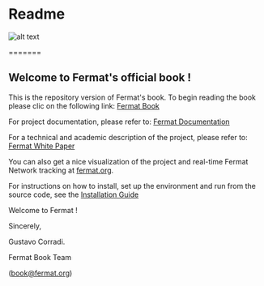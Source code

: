 Readme
========= 

![alt text](https://raw.githubusercontent.com/bitDubai/media-kit/master/Readme%20Image/Fermat%20book%20logotype/FermatBookLogotype3D/PNG_fermat_book_logo_3D_Low_800x813.png "Fermat Book Logo")

=======

Welcome to Fermat's  official book ! 
------------------------------------

This is the repository version of Fermat's book.
To begin reading the book please clic on the following link:
[Fermat Book](https://github.com/bitDubai/fermat/blob/master/fermat-book/book-chapter-00%28intro%29.asciidoc)

For project documentation, please refer to: 
[Fermat Documentation](https://github.com/bitDubai/fermat/blob/master/README.md)

For a technical and academic description of the project, please refer to: 
[Fermat White Paper](https://github.com/bitDubai/fermat/blob/master/FERMAT-WHITE-PAPER.md)

You can also get a nice visualization of the project and real-time Fermat Network tracking at 
[fermat.org](http://www.fermat.org).


For instructions on how to install, set up the environment and run from the source code, see the [Installation Guide](https://github.com/bitDubai/fermat/blob/master/README-INSTALLATION.md)

Welcome to Fermat !

Sincerely, 

Gustavo Corradi.

Fermat Book Team 

(book@fermat.org) 
